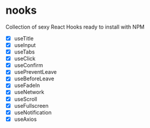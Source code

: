 # nooks

Collection of sexy React Hooks ready to install with NPM

- [x] useTitle
- [x] useInput
- [x] useTabs
- [x] useClick
- [x] useConfirm
- [x] usePreventLeave
- [x] useBeforeLeave
- [x] useFadeIn
- [x] useNetwork
- [x] useScroll
- [x] useFullscreen
- [x] useNotification
- [x] useAxios
